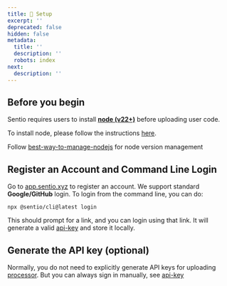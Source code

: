 ```yaml
---
title: 🔗 Setup
excerpt: ''
deprecated: false
hidden: false
metadata:
  title: ''
  description: ''
  robots: index
next:
  description: ''
---
```

## Before you begin

Sentio requires users to install [**node (v22+)**](https://nodejs.dev/en/) before uploading user code.

To install node, please follow the instructions [here](https://nodejs.dev/en/).

Follow [best-way-to-manage-nodejs](best-way-to-manage-nodejs "mention") for node version management

## Register an Account and Command Line Login

Go to [app.sentio.xyz](https://app.sentio.xyz) to register an account. We support standard **Google/GitHub** login. To login from the command line, you can do:

```
npx @sentio/cli@latest login
```

This should prompt for a link, and you can login using that link. It will generate a valid [api-key](api-key "mention") and store it locally.

## Generate the API key (optional)

Normally, you do not need to explicitly generate API keys for uploading [processor](processor "mention"). But you can always sign in manually, see [api-key](api-key "mention")
